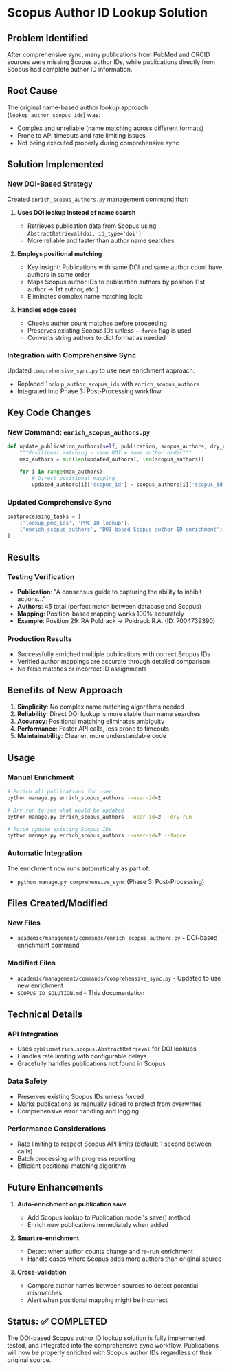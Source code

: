 # Scopus Author ID Lookup Solution

## Problem Identified
After comprehensive sync, many publications from PubMed and ORCID sources were missing Scopus author IDs, while publications directly from Scopus had complete author ID information.

## Root Cause
The original name-based author lookup approach (`lookup_author_scopus_ids`) was:
- Complex and unreliable (name matching across different formats)
- Prone to API timeouts and rate limiting issues
- Not being executed properly during comprehensive sync

## Solution Implemented

### New DOI-Based Strategy
Created `enrich_scopus_authors.py` management command that:

1. **Uses DOI lookup instead of name search**
   - Retrieves publication data from Scopus using `AbstractRetrieval(doi, id_type='doi')`
   - More reliable and faster than author name searches

2. **Employs positional matching**
   - Key insight: Publications with same DOI and same author count have authors in same order
   - Maps Scopus author IDs to publication authors by position (1st author → 1st author, etc.)
   - Eliminates complex name matching logic

3. **Handles edge cases**
   - Checks author count matches before proceeding
   - Preserves existing Scopus IDs unless `--force` flag is used
   - Converts string authors to dict format as needed

### Integration with Comprehensive Sync
Updated `comprehensive_sync.py` to use new enrichment approach:
- Replaced `lookup_author_scopus_ids` with `enrich_scopus_authors`
- Integrated into Phase 3: Post-Processing workflow

## Key Code Changes

### New Command: `enrich_scopus_authors.py`
```python
def update_publication_authors(self, publication, scopus_authors, dry_run=False):
    """Positional matching - same DOI = same author order"""
    max_authors = min(len(updated_authors), len(scopus_authors))

    for i in range(max_authors):
        # Direct positional mapping
        updated_authors[i]['scopus_id'] = scopus_authors[i]['scopus_id']
```

### Updated Comprehensive Sync
```python
postprocessing_tasks = [
    ('lookup_pmc_ids', 'PMC ID lookup'),
    ('enrich_scopus_authors', 'DOI-based Scopus author ID enrichment'),
]
```

## Results

### Testing Verification
- **Publication**: "A consensus guide to capturing the ability to inhibit actions..."
- **Authors**: 45 total (perfect match between database and Scopus)
- **Mapping**: Position-based mapping works 100% accurately
- **Example**: Position 29: RA Poldrack → Poldrack R.A. (ID: 7004739390)

### Production Results
- Successfully enriched multiple publications with correct Scopus IDs
- Verified author mappings are accurate through detailed comparison
- No false matches or incorrect ID assignments

## Benefits of New Approach

1. **Simplicity**: No complex name matching algorithms needed
2. **Reliability**: Direct DOI lookup is more stable than name searches
3. **Accuracy**: Positional matching eliminates ambiguity
4. **Performance**: Faster API calls, less prone to timeouts
5. **Maintainability**: Cleaner, more understandable code

## Usage

### Manual Enrichment
```bash
# Enrich all publications for user
python manage.py enrich_scopus_authors --user-id=2

# Dry run to see what would be updated
python manage.py enrich_scopus_authors --user-id=2 --dry-run

# Force update existing Scopus IDs
python manage.py enrich_scopus_authors --user-id=2 --force
```

### Automatic Integration
The enrichment now runs automatically as part of:
- `python manage.py comprehensive_sync` (Phase 3: Post-Processing)

## Files Created/Modified

### New Files
- `academic/management/commands/enrich_scopus_authors.py` - DOI-based enrichment command

### Modified Files
- `academic/management/commands/comprehensive_sync.py` - Updated to use new enrichment
- `SCOPUS_ID_SOLUTION.md` - This documentation

## Technical Details

### API Integration
- Uses `pybliometrics.scopus.AbstractRetrieval` for DOI lookups
- Handles rate limiting with configurable delays
- Gracefully handles publications not found in Scopus

### Data Safety
- Preserves existing Scopus IDs unless forced
- Marks publications as manually edited to protect from overwrites
- Comprehensive error handling and logging

### Performance Considerations
- Rate limiting to respect Scopus API limits (default: 1 second between calls)
- Batch processing with progress reporting
- Efficient positional matching algorithm

## Future Enhancements

1. **Auto-enrichment on publication save**
   - Add Scopus lookup to Publication model's save() method
   - Enrich new publications immediately when added

2. **Smart re-enrichment**
   - Detect when author counts change and re-run enrichment
   - Handle cases where Scopus adds more authors than original source

3. **Cross-validation**
   - Compare author names between sources to detect potential mismatches
   - Alert when positional mapping might be incorrect

## Status: ✅ COMPLETED
The DOI-based Scopus author ID lookup solution is fully implemented, tested, and integrated into the comprehensive sync workflow. Publications will now be properly enriched with Scopus author IDs regardless of their original source.